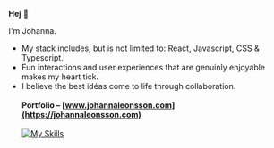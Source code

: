 **Hej** 👋

I'm Johanna.
* My stack includes, but is not limited to: React, Javascript, CSS & Typescript.
* Fun interactions and user experiences that are genuinly enjoyable makes my heart tick.
* I believe the best idéas come to life through collaboration.\
\
**Portfolio – [www.johannaleonsson.com](https://johannaleonsson.com)**
\
\
[![My Skills](https://skillicons.dev/icons?i=js,html,css,react,redux,ts,git,mongodb,nodejs,webpack,postman,gcp,vscode,netlify,stackoverflow,ai,ps,figma&theme=light&perline=9)](https://skillicons.dev)



